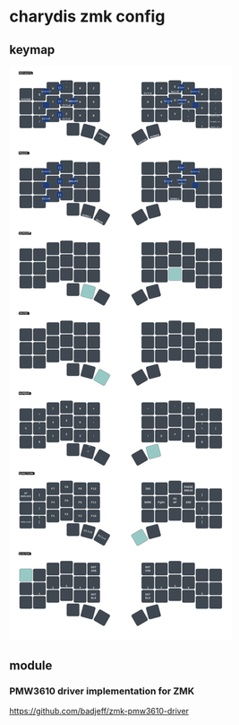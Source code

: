 # charydis zmk config
## keymap
<img src="keymap-drawer/chary.svg" >

## module

### PMW3610 driver implementation for ZMK
https://github.com/badjeff/zmk-pmw3610-driver
